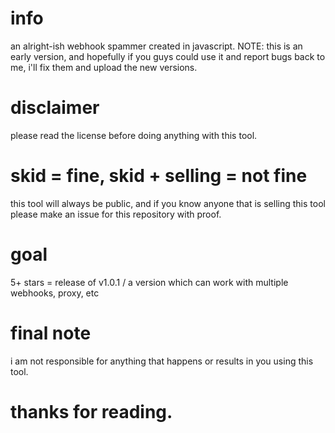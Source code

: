 # info 
an alright-ish webhook spammer created in javascript. NOTE: this is an early version, and hopefully if you guys could use it and report bugs back to me, i'll fix them and upload the new versions. 

# disclaimer
please read the license before doing anything with this tool. 

# skid = fine, skid + selling = not fine 
this tool will always be public, and if you know anyone that is selling this tool please make an issue for this repository with proof. 

# goal
5+ stars = release of v1.0.1 / a version which can work with multiple webhooks, proxy, etc

# final note
i am not responsible for anything that happens or results in you using this tool. 

# thanks for reading. 
